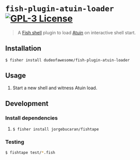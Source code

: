 # `fish-plugin-atuin-loader` [![GPL-3 License](https://img.shields.io/badge/license-GPL3-007EC7.svg?style=flat-square)](/LICENSE)

> A [Fish shell](https://fishshell.com/) plugin to load [Atuin](https://github.com/atuinsh/atuin) on interactive shell start.

## Installation

```fish
$ fisher install dudeofawesome/fish-plugin-atuin-loader
```

## Usage

1. Start a new shell and witness Atuin load.

## Development

### Install dependencies

1. `$ fisher install jorgebucaran/fishtape`

### Testing

```sh
$ fishtape test/*.fish
```
